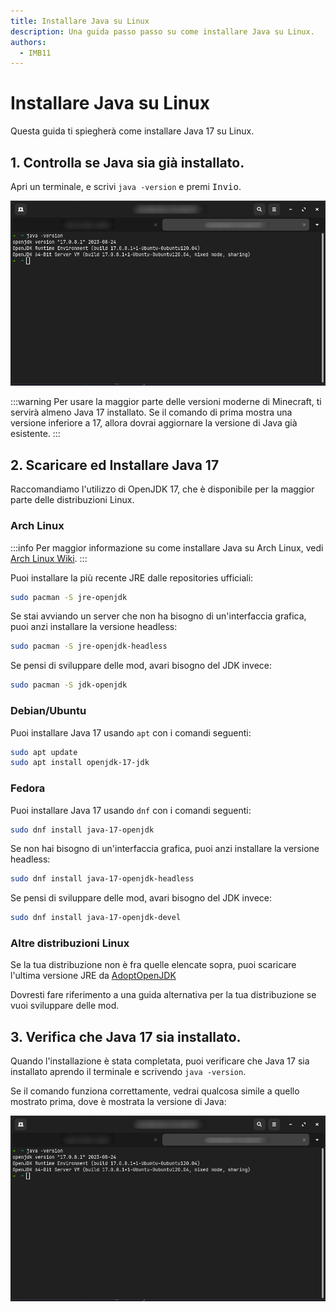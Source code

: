 ```yaml
---
title: Installare Java su Linux
description: Una guida passo passo su come installare Java su Linux.
authors:
  - IMB11
---
```


# Installare Java su Linux

Questa guida ti spiegherà come installare Java 17 su Linux.

## 1. Controlla se Java sia già installato.

Apri un terminale, e scrivi `java -version` e premi <kbd>Invio</kbd>.

![Terminale con scritto "java -version"](/assets/players/installing-java/linux-java-version.png)

:::warning
Per usare la maggior parte delle versioni moderne di Minecraft, ti servirà almeno Java 17 installato. Se il comando di prima mostra una versione inferiore a 17, allora dovrai aggiornare la versione di Java già esistente.
:::

## 2. Scaricare ed Installare Java 17

Raccomandiamo l'utilizzo di OpenJDK 17, che è disponibile per la maggior parte delle distribuzioni Linux.

### Arch Linux

:::info
Per maggior informazione su come installare Java su Arch Linux, vedi [Arch Linux Wiki](https://wiki.archlinux.org/title/Java).
:::

Puoi installare la più recente JRE dalle repositories ufficiali:

```bash
sudo pacman -S jre-openjdk
```

Se stai avviando un server che non ha bisogno di un'interfaccia grafica, puoi anzi installare la versione headless:

```bash
sudo pacman -S jre-openjdk-headless
```

Se pensi di sviluppare delle mod, avari bisogno del JDK invece:

```bash
sudo pacman -S jdk-openjdk
```

### Debian/Ubuntu

Puoi installare Java 17 usando `apt` con i comandi seguenti:

```bash
sudo apt update
sudo apt install openjdk-17-jdk
```

### Fedora

Puoi installare Java 17 usando `dnf` con i comandi seguenti:

```bash
sudo dnf install java-17-openjdk
```

Se non hai bisogno di un'interfaccia grafica, puoi anzi installare la versione headless:

```bash
sudo dnf install java-17-openjdk-headless
```

Se pensi di sviluppare delle mod, avari bisogno del JDK invece:

```bash
sudo dnf install java-17-openjdk-devel
```

### Altre distribuzioni Linux

Se la tua distribuzione non è fra quelle elencate sopra, puoi scaricare l'ultima versione JRE da [AdoptOpenJDK](https://adoptium.net/en-GB/temurin.html)

Dovresti fare riferimento a una guida alternativa per la tua distribuzione se vuoi sviluppare delle mod.

## 3. Verifica che Java 17 sia installato.

Quando l'installazione è stata completata, puoi verificare che Java 17 sia installato aprendo il terminale e scrivendo `java -version`.

Se il comando funziona correttamente, vedrai qualcosa simile a quello mostrato prima, dove è mostrata la versione di Java:

![Terminale con scritto "java -version"](/assets/players/installing-java/linux-java-version.png)
